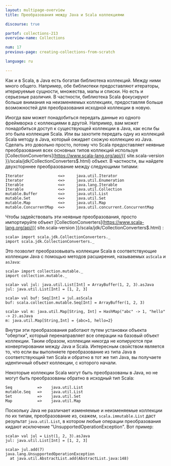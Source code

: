 ```yaml
---
layout: multipage-overview
title: Преобразования между Java и Scala коллекциями 

discourse: true

partof: collections-213
overview-name: Collections

num: 17
previous-page: creating-collections-from-scratch

language: ru

---
```


Как и в Scala, в Java есть богатая библиотека коллекций. Между ними много общего. Например, обе библиотеки предоставляют итераторы, итерируемые сущности, множества, мапы и списки. Но есть и серьезные различия. В частности, библиотека Scala фокусируют больше внимания на неизменяемых коллекциях, предоставляя больше возможностей для преобразования исходной коллекции в новую.

Иногда вам может понадобиться передать данные из одного фреймворка с коллекциями в другой. Например, вам может понадобиться доступ к существующей коллекции в Java, как если бы это была коллекция Scala. Или вы захотите передать одну из коллекций Scala методу в Java, который ожидает схожую коллекцию из Java. Сделать это довольно просто, потому что Scala предоставляет неявные преобразования всех основных типов коллекций используя [CollectionConverters](https://www.scala-lang.org/api/{{ site.scala-version }}/scala/jdk/CollectionConverters$.html) объект. В частности, вы найдете двухсторннее преобразование между следующими типами:

    Iterator               <=>     java.util.Iterator
    Iterator               <=>     java.util.Enumeration
    Iterable               <=>     java.lang.Iterable
    Iterable               <=>     java.util.Collection
    mutable.Buffer         <=>     java.util.List
    mutable.Set            <=>     java.util.Set
    mutable.Map            <=>     java.util.Map
    mutable.ConcurrentMap  <=>     java.util.concurrent.ConcurrentMap

Чтобы задействовать эти неявные преобразования, просто импортируйте объект [CollectionConverters](https://www.scala-lang.org/api/{{ site.scala-version }}/scala/jdk/CollectionConverters$.html) :

    scala> import scala.jdk.CollectionConverters._
    import scala.jdk.CollectionConverters._

Это позволит преобразовывать коллекции Scala в соответствующие коллекции Java с помощью методов расширения, называемых `asScala` и `asJava`:

    scala> import collection.mutable._
    import collection.mutable._

    scala> val jul: java.util.List[Int] = ArrayBuffer(1, 2, 3).asJava
    jul: java.util.List[Int] = [1, 2, 3]

    scala> val buf: Seq[Int] = jul.asScala
    buf: scala.collection.mutable.Seq[Int] = ArrayBuffer(1, 2, 3)

    scala> val m: java.util.Map[String, Int] = HashMap("abc" -> 1, "hello" -> 2).asJava
    m: java.util.Map[String,Int] = {abc=1, hello=2}

Внутри эти преобразования работают путем установки объекта "обертки", который перенаправляет все операции на базовый объект коллекции. Таким образом, коллекции никогда не копируются при конвертировании между Java и Scala. Интересным свойством является то, что если вы выполняете преобразование из типа Java в соответствующий тип Scala и обратно в тот же тип Java, вы получаете идентичный объект коллекции, с которого начали.

Некоторые коллекции Scala могут быть преобразованы в Java, но не могут быть преобразованы обратно в исходный тип Scala:

    Seq           =>    java.util.List
    mutable.Seq   =>    java.util.List
    Set           =>    java.util.Set
    Map           =>    java.util.Map

Поскольку Java не различает изменяемые и неизменяемые коллекции по их типам, преобразование из, скажем, `scala.immutable.List` даст результат `java.util.List`, в котором любые операции преобразования кидают исключение "UnsupportedOperationException". Вот пример:

    scala> val jul = List(1, 2, 3).asJava
    jul: java.util.List[Int] = [1, 2, 3]

    scala> jul.add(7)
    java.lang.UnsupportedOperationException
      at java.util.AbstractList.add(AbstractList.java:148)
